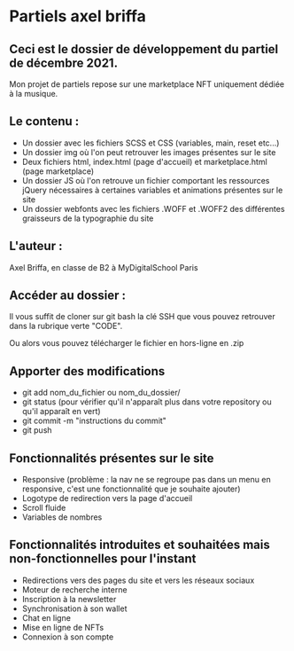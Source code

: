 # Partiels axel briffa

## Ceci est le dossier de développement du partiel de décembre 2021.

Mon projet de partiels repose sur une marketplace NFT uniquement dédiée à la musique. 

## Le contenu : 

- Un dossier avec les fichiers SCSS et CSS (variables, main, reset etc...)
- Un dossier img où l'on peut retrouver les images présentes sur le site
- Deux fichiers html, index.html (page d'accueil) et marketplace.html (page marketplace)
- Un dossier JS où l'on retrouve un fichier comportant les ressources jQuery nécessaires à certaines variables et animations présentes sur le site
- Un dossier webfonts avec les fichiers .WOFF et .WOFF2 des différentes graisseurs de la typographie du site

## L'auteur :

Axel Briffa, en classe de B2 à MyDigitalSchool Paris

## Accéder au dossier :

Il vous suffit de cloner sur git bash la clé SSH que vous pouvez retrouver dans la rubrique verte "CODE".

Ou alors vous pouvez télécharger le fichier en hors-ligne en .zip

## Apporter des modifications

- git add nom_du_fichier ou nom_du_dossier/
- git status (pour vérifier qu'il n'apparaît plus dans votre repository ou qu'il apparaît en vert)
- git commit -m "instructions du commit"
- git push

## Fonctionnalités présentes sur le site

- Responsive (problème : la nav ne se regroupe pas dans un menu en responsive, c'est une fonctionnalité que je souhaite ajouter)
- Logotype de redirection vers la page d'accueil
- Scroll fluide
- Variables de nombres

## Fonctionnalités introduites et souhaitées mais non-fonctionnelles pour l'instant

- Redirections vers des pages du site et vers les réseaux sociaux
- Moteur de recherche interne
- Inscription à la newsletter
- Synchronisation à son wallet
- Chat en ligne
- Mise en ligne de NFTs
- Connexion à son compte
